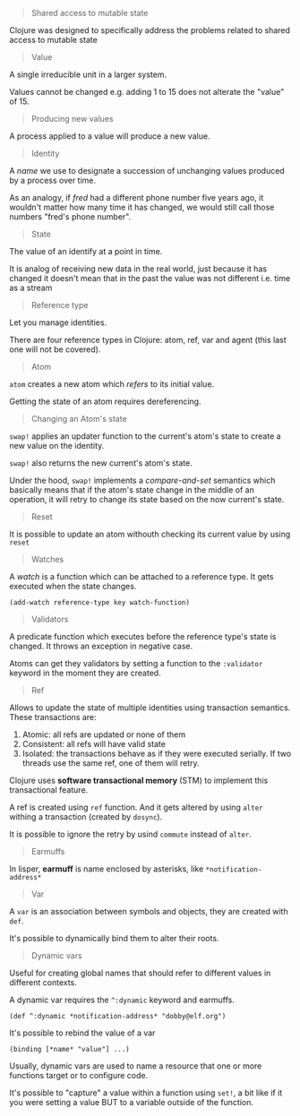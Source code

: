 > Shared access to mutable state

Clojure was designed to specifically address the problems related to shared access to mutable state

> Value

A single irreducible unit in a larger system.

Values cannot be changed e.g. adding 1 to 15 does not alterate the "value" of 15.

> Producing new values

A process applied to a value will produce a new value.

> Identity

A *name* we use to designate a succession of unchanging values produced by a process over time.

As an analogy, if _fred_ had a different phone number five years ago, it wouldn't matter how many time it has changed, we would still call those numbers "fred's phone number".

> State

The value of an identify at a point in time.

It is analog of receiving new data in the real world, just because it has changed it doesn't mean that in the past the value was not different i.e. time as a stream

> Reference type

Let you manage identities.

There are four reference types in Clojure: atom, ref, var and agent (this last one will not be covered).

> Atom

`atom` creates a new atom which *refers*  to its initial value.

Getting the state of an atom requires dereferencing.

> Changing an Atom's state

`swap!` applies an updater function to the current's atom's state to create a new value on the identity.

`swap!` also returns the new current's atom's state.

Under the hood, `swap!` implements a *compare-and-set* semantics which basically means that if the atom's state change in the middle of an operation, it will retry to change its state based on the now current's state.

> Reset

It is possible to update an atom withouth checking its current value by using `reset`

> Watches

A *watch* is a function which can be attached to a reference type. It gets executed when the state changes.

`(add-watch reference-type key watch-function)`

> Validators

A predicate function which executes before the reference type's state is changed. It throws an exception in negative case.

Atoms can get they validators by setting a function to the `:validator` keyword in the moment they are created.

> Ref

Allows to update the state of multiple identities using transaction semantics. These transactions are:

1. Atomic: all refs are updated or none of them
2. Consistent: all refs will have valid state
3. Isolated: the transactions behave as if they were executed serially. If two threads use the same ref, one of them will retry.

Clojure uses __software transactional memory__ (STM) to implement this transactional feature.

A ref is created using `ref` function. And it gets altered by using `alter` withing a transaction (created by `dosync`).

It is possible to ignore the retry by usind `commute` instead of `alter`.

> Earmuffs

In lisper, __earmuff__ is name enclosed by asterisks, like `*notification-address*`

> Var

A `var` is an association between symbols and objects, they are created with `def`.

It's possible to dynamically bind them to alter their roots.

> Dynamic vars

Useful for creating global names that should refer to different values in different contexts.

A dynamic var requires the `^:dynamic` keyword and earmuffs.

`(def ^:dynamic *notification-address* "dobby@elf.org")`

It's possible to rebind the value of a var

`(binding [*name* "value"] ...)`

Usually, dynamic vars are used to name a resource that one or more functions target or to configure code.

It's possible to "capture" a value within a function using `set!`, a bit like if it you were setting a value BUT to a variable outside of the function.